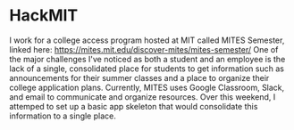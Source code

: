 # HackMIT

I work for a college access program hosted at MIT called MITES Semester, linked here: https://mites.mit.edu/discover-mites/mites-semester/ One of the major challenges I've noticed as both a student and an employee is the lack of a single, consolidated place for students to get information such as announcements for their summer classes and a place to organize their college application plans. Currently, MITES uses Google Classroom, Slack, and email to communicate and organize resources. Over this weekend, I attemped to set up a basic app skeleton that would consolidate this information to a single place. 
